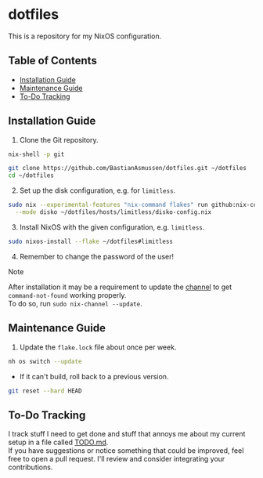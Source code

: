 # dotfiles

This is a repository for my NixOS configuration.

## Table of Contents

- [Installation Guide](#installation-guide)
- [Maintenance Guide](#maintenance-guide)
- [To-Do Tracking](#to-do-tracking)

## Installation Guide

1. Clone the Git repository.

```sh
nix-shell -p git

git clone https://github.com/BastianAsmussen/dotfiles.git ~/dotfiles
cd ~/dotfiles
```

2. Set up the disk configuration, e.g. for `limitless`.

```sh
sudo nix --experimental-features "nix-command flakes" run github:nix-community/disko -- \
  --mode disko ~/dotfiles/hosts/limitless/disko-config.nix
```

3. Install NixOS with the given configuration, e.g. `limitless`.

```sh
sudo nixos-install --flake ~/dotfiles#limitless
```

4. Remember to change the password of the user!

> [!NOTE]
> After installation it may be a requirement to update the [channel](https://nixos.wiki/wiki/Nix_channels)
> to get `command-not-found` working properly.  
> To do so, run `sudo nix-channel --update`.

## Maintenance Guide

1. Update the `flake.lock` file about once per week.

```sh
nh os switch --update
```

- If it can't build, roll back to a previous version.

```sh
git reset --hard HEAD
```

## To-Do Tracking

I track stuff I need to get done and stuff that annoys me about my current
setup in a file called [TODO.md](./TODO.md).  
If you have suggestions or notice something that could be improved, feel free
to open a pull request. I'll review and consider integrating your
contributions.
